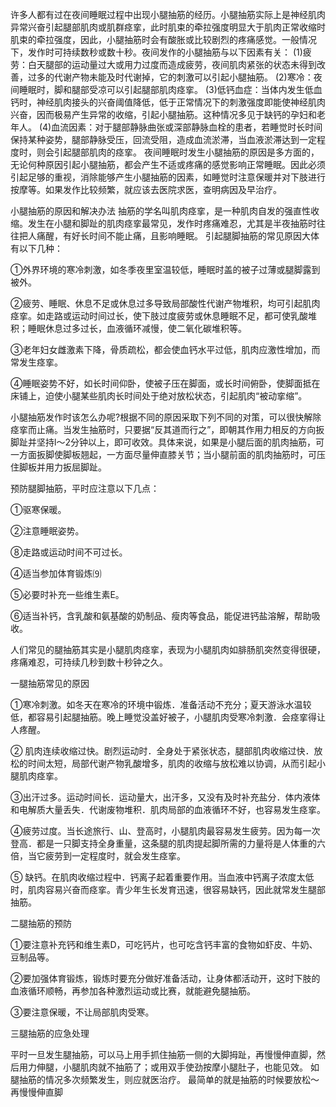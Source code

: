 许多人都有过在夜间睡眠过程中出现小腿抽筋的经历。小腿抽筋实际上是神经肌肉异常兴奋引起腿部肌肉或肌群痉挛，此时肌束的牵拉强度明显大于肌肉正常收缩时肌束的牵拉强度，因此，小腿抽筋时会有酸胀或比较剧烈的疼痛感觉。一般情况下，发作时可持续数秒或数十秒。夜间发作的小腿抽筋与以下因素有关： 
(1)疲劳：白天腿部的运动量过大或用力过度而造成疲劳，夜间肌肉紧张的状态未得到改善，过多的代谢产物未能及时代谢掉，它的刺激可以引起小腿抽筋。 
(2)寒冷：夜间睡眠时，脚和腿部受凉可以引起腿部肌肉痉挛。 
(3)低钙血症：当体内发生低血钙时，神经肌肉接头的兴奋阈值降低，低于正常情况下的刺激强度即能使神经肌肉兴奋，因而极易产生异常的收缩，引起小腿抽筋。这种情况多见于缺钙的孕妇和老年人。 
(4)血流因素：对于腿部静脉曲张或深部静脉血栓的患者，若睡觉时长时间保持某种姿势，腿部静脉受压，回流受阻，造成血流淤滞，当血液淤滞达到一定程度时，则会引起腿部肌肉的痉挛。 
夜间睡眠时发生小腿抽筋的原因是多方面的，无论何种原因引起小腿抽筋，都会产生不适或疼痛的感觉影响正常睡眠。因此必须引起足够的重视，消除能够产生小腿抽筋的因素，如睡觉时注意保暖并对下肢进行按摩等。如果发作比较频繁，就应该去医院求医，查明病因及早治疗。

小腿抽筋的原因和解决办法 
抽筋的学名叫肌肉痉挛，是一种肌肉自发的强直性收缩。发生在小腿和脚趾的肌肉痉挛最常见，发作时疼痛难忍，尤其是半夜抽筋时往往把人痛醒，有好长时间不能止痛，且影响睡眠。 
引起腿脚抽筋的常见原因大体有以下几种： 

①外界环境的寒冷刺激，如冬季夜里室温较低，睡眠时盖的被子过薄或腿脚露到被外。 

②疲劳、睡眠、休息不足或休息过多导致局部酸性代谢产物堆积，均可引起肌肉痉挛。如走路或运动时间过长，使下肢过度疲劳或休息睡眠不足，都可使乳酸堆积；睡眠休息过多过长，血液循环减慢，使二氧化碳堆积等。 

③老年妇女雌激素下降，骨质疏松，都会使血钙水平过低，肌肉应激性增加，而常发生痉挛。 

④睡眠姿势不好，如长时间仰卧，使被子压在脚面，或长时间俯卧，使脚面抵在床铺上，迫使小腿某些肌肉长时间处于绝对放松状态，引起肌肉“被动挛缩”。 

小腿抽筋发作时该怎么办呢?根据不同的原因采取下列不同的对策，可以很快解除痉挛而止痛。当发生抽筋时，只要据“反其道而行之”，即朝其作用力相反的方向扳脚趾并坚持l～2分钟以上，即可收效。具体来说，如果是小腿后面的肌肉抽筋，可一方面扳脚使脚板翘起，一方面尽量伸直膝关节；当小腿前面的肌肉抽筋时，可压住脚板并用力扳屈脚趾。 

预防腿脚抽筋，平时应注意以下几点： 

①驱寒保暖。 

②注意睡眠姿势。 

⑧走路或运动时间不可过长。 

④适当参加体育锻炼⑼ 

⑤必要时补充一些维生素E。 

⑥适当补钙，含乳酸和氨基酸的奶制品、瘦肉等食品，能促进钙盐溶解，帮助吸收。 

人们常见的腿抽筋其实是小腿肌肉痉挛，表现为小腿肌肉如腓肠肌突然变得很硬，疼痛难忍，可持续几秒到数十秒钟之久。 

一腿抽筋常见的原因 

①寒冷刺激。如冬天在寒冷的环境中锻炼．准备活动不充分；夏天游泳水温较低，都容易引起腿抽筋。晚上睡觉没盖好被子，小腿肌肉受寒冷刺激．会痉挛得让人疼醒。 

② 肌肉连续收缩过快。剧烈运动时．全身处于紧张状态，腿部肌肉收缩过快．放松的时间太短，局部代谢产物乳酸增多，肌肉的收缩与放松难以协调，从而引起小腿肌肉痉挛。 

③出汗过多。运动时间长．运动量大，出汗多，又没有及时补充盐分．体内液体和电解质大量丢失．代谢废物堆积．肌肉局部的血液循环不好，也容易发生痉挛。 

④疲劳过度。当长途旅行、山、登高时，小腿肌肉最容易发生疲劳。因为每一次登高．都是一只脚支持全身重量，这条腿的肌肉提起脚所需的力量将是人体重的六倍，当它疲劳到一定程度时，就会发生痉挛。 

⑤ 缺钙。在肌肉收缩过程中．钙离子起着重要作用。当血液中钙离子浓度太低时，肌肉容易兴奋而痉挛。青少年生长发育迅速，很容易缺钙，因此就常发生腿部抽筋。 

二腿抽筋的预防 

①要注意补充钙和维生素D，可吃钙片，也可吃含钙丰富的食物如虾皮、牛奶、豆制品等。 

②要加强体育锻炼，锻炼时要充分做好准备活动，让身体都活动开，这时下肢的血液循环顺畅，再参加各种激烈运动或比赛，就能避免腿抽筋。 

③要注意保暖，不让局部肌肉受寒。 

三腿抽筋的应急处理 

平时一旦发生腿抽筋，可以马上用手抓住抽筋一侧的大脚拇趾，再慢慢伸直脚，然后用力伸腿，小腿肌肉就不抽筋了；或用双手使劲按摩小腿肚子，也能见效。 
如腿抽筋的情况多次频繁发生，则应就医治疗。 
最简单的就是抽筋的时候要放松～再慢慢伸直脚
